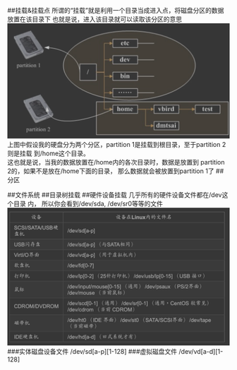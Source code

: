 ##挂载&挂载点
所谓的“挂载”就是利用一个目录当成进入点，将磁盘分区的数据放置在该目录下
也就是说，进入该目录就可以读取该分区的意思
![](.z_操作系统_硬件_设备_挂载_文件系统_images/943613c5.png)
上图中假设我的硬盘分为两个分区，partition 1是挂载到根目录，至于partition 2则是挂载 到/home这个目录。   
这也就是说，当我的数据放置在/home内的各次目录时，数据是放置到 partition 2的，如果不是放在/home下面的目录， 那么数据就会被放置到partition 1了
##分区

##文件系统
##目录树挂载
##硬件设备挂载
几乎所有的硬件设备文件都在/dev这个目录 内， 所以你会看到/dev/sda, /dev/sr0等等的文件
![](.z_操作系统_文件管理_硬件_设备_images/6ef0a549.png)
###实体磁盘设备文件
/dev/sd[a-p][1-128]
###虚拟磁盘文件
/dev/vd[a-d][1-128]
